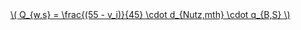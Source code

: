 <a href="/eco2_guide_center/1.%20ECO2%20Logic%20Guide/Hee1_Equation_List.html" class="equation-link" target="_blank" rel="noopener noreferrer">
  \( Q_{w,s} = \frac{(55 - v_i)}{45} \cdot d_{Nutz,mth} \cdot q_{B,S} \) 
</a>
